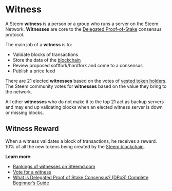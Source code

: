 # Witness

A Steem **witness** is a person or a group who runs a server on the Steem Network. **Witnesses** are core to the [Delegated Proof-of-Stake](/glossary/delegated-proof-of-stake.md) consensus protocol.

The main job of a **witness** is to:
- Validate blocks of transactions
- Store the data of the [blockchain](/glossary/blockchain.md)
- Review proposed softfork/hardfork and come to a consensus
- Publish a price feed

There are 21 elected **witnesses** based on the votes of [vested token holders](/glossary/vests.md).  The Steem community votes for **witnesses** based on the value they bring to the network.

All other **witnesses** who do not make it to the top 21 act as backup servers and may end up validating blocks when an elected witness server is down or missing blocks.

## Witness Reward

When a witness validates a block of transactions, he receives a reward. 10% of all the new tokens being created by the [Steem blockchain](/glossary/steem-blockchain.md).

**Learn more**:
- [Rankings of witnesses on Steemd.com](https://steemd.com/witnesses)
- [Vote for a witness](https://steemit.com/~witnesses)
- [What is Delegated Proof of Stake Consensus? (DPoS) Complete Beginner’s Guide](https://blockonomi.com/delegated-proof-of-stake/)